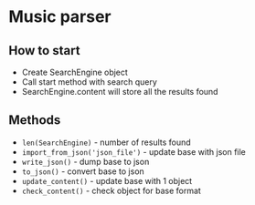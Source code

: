 # Music parser

## How to start
* Create SearchEngine object
* Call start method with search query
* SearchEngine.content will store all the results found 

## Methods
 * `len(SearchEngine)` - number of results found
 * `import_from_json('json_file')` - update base with json file
 * `write_json()` - dump base to json
 * `to_json()` - convert base to json
 * `update_content()` - update base with 1 object
 * `check_content()` - check object for base format